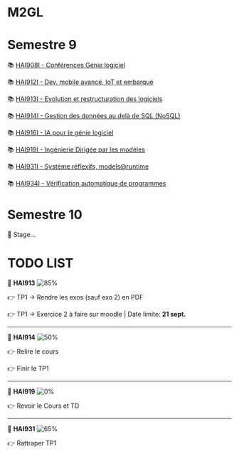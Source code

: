 # M2GL

# Semestre 9

:books: [HAI908I - Conférences Génie logiciel](./HAI908I "HAI908I courses")

:books: [HAI912I - Dev. mobile avancé, IoT et embarqué](./HAI912I "HAI912I courses")

:books: [HAI913I - Evolution et restructuration des logiciels](./HAI913I "HAI913I courses")

:books: [HAI914I - Gestion des données au delà de SQL (NoSQL)](./HAI914I "HAI914I courses")

:books: [HAI916I - IA pour le génie logiciel](./HAI916I "HAI916 courses")

:books: [HAI919I - Ingénierie Dirigée par les modèles](./HAI919I "HAI919I courses")

:books: [HAI931I - Système réflexifs, models@runtime](./HAI931I "HAI931I courses")

:books: [HAI934I - Vérification automatique de programmes](./HAI934I "HAI934I courses")

# Semestre 10

🚧 Stage...

# TODO LIST

🚩 **HAI913** ![85%](https://progress-bar.dev/85)

👉 TP1 &rarr; Rendre les exos (sauf exo 2) en PDF 

👉 TP1 &rarr; Exercice 2 à faire sur moodle | Date limite: **21 sept.**

<hr>

🚩 **HAI914** ![50%](https://progress-bar.dev/50)

👉 Relire le cours

👉 Finir le TP1

<hr>

🚩 **HAI919** ![0%](https://progress-bar.dev/0)

👉 Revoir le Cours et TD

<hr>

🚩 **HAI931** ![65%](https://progress-bar.dev/65)

👉 Rattraper TP1